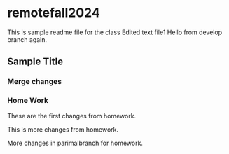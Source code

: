 # remotefall2024

This is sample readme file for the class
Edited text file1
Hello from develop branch again.

## Sample Title


### Merge changes

### Home Work

These are the first changes from homework.

This is more changes from homework.

More changes in parimalbranch for homework.
